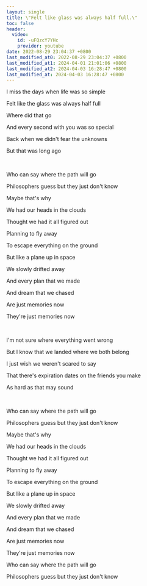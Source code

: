 ```yaml
---
layout: single
title: \"Felt like glass was always half full.\"
toc: false
header:
  video:
    id: -uFQzcY7YHc
    provider: youtube
date: 2022-08-29 23:04:37 +0800
last_modified_at0: 2022-08-29 23:04:37 +0800
last_modified_at1: 2024-04-01 21:01:06 +0800
last_modified_at2: 2024-04-03 16:28:47 +0800
last_modified_at: 2024-04-03 16:28:47 +0800
---
```


I miss the days when life was so simple

Felt like the glass was always half full

Where did that go

And every second with you was so special

Back when we didn't fear the unknowns

But that was long ago

<br>

Who can say where the path will go

Philosophers guess but they just don't know

Maybe that's why

We had our heads in the clouds

Thought we had it all figured out

Planning to fly away

To escape everything on the ground

But like a plane up in space

We slowly drifted away

And every plan that we made

And dream that we chased

Are just memories now

They're just memories now

<br>

I'm not sure where everything went wrong

But I know that we landed where we both belong

I just wish we weren't scared to say

That there's expiration dates on the friends you make

As hard as that may sound

<br>

Who can say where the path will go

Philosophers guess but they just don't know

Maybe that's why

We had our heads in the clouds

Thought we had it all figured out

Planning to fly away

To escape everything on the ground

But like a plane up in space

We slowly drifted away

And every plan that we made

And dream that we chased

Are just memories now

They're just memories now

Who can say where the path will go

Philosophers guess but they just don't know

<br>